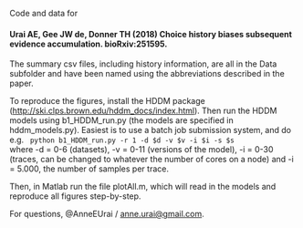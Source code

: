 
Code and data for

#### Urai AE, Gee JW de, Donner TH (2018) Choice history biases subsequent evidence accumulation. bioRxiv:251595. ####

The summary csv files, including history information, are all in the Data subfolder and have been named using the abbreviations described in the paper.

To reproduce the figures, install the HDDM package (http://ski.clps.brown.edu/hddm_docs/index.html). Then run the HDDM models using b1_HDDM_run.py (the models are specified in hddm_models.py). Easiest is to use a batch job submission system, and do e.g.
<code>
python b1_HDDM_run.py -r 1 -d $d -v $v -i $i -s $s
</code>
where -d = 0-6 (datasets), -v = 0-11 (versions of the model), -i = 0-30 (traces, can be changed to whatever the number of cores on a node) and -i = 5.000, the number of samples per trace.

Then, in Matlab run the file plotAll.m, which will read in the models and reproduce all figures step-by-step.

For questions, @AnneEUrai / anne.urai@gmail.com.
